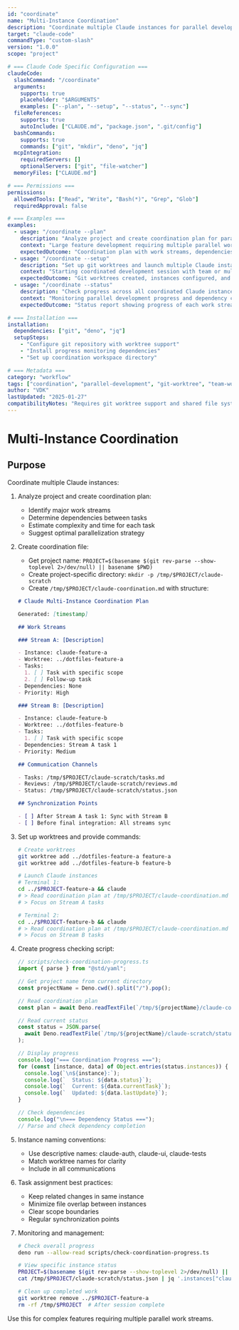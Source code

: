 ```yaml
---
id: "coordinate"
name: "Multi-Instance Coordination"
description: "Coordinate multiple Claude instances for parallel development work streams with dependency management and synchronization"
target: "claude-code"
commandType: "custom-slash"
version: "1.0.0"
scope: "project"

# === Claude Code Specific Configuration ===
claudeCode:
  slashCommand: "/coordinate"
  arguments:
    supports: true
    placeholder: "$ARGUMENTS"
    examples: ["--plan", "--setup", "--status", "--sync"]
  fileReferences:
    supports: true
    autoInclude: ["CLAUDE.md", "package.json", ".git/config"]
  bashCommands:
    supports: true
    commands: ["git", "mkdir", "deno", "jq"]
  mcpIntegration:
    requiredServers: []
    optionalServers: ["git", "file-watcher"]
  memoryFiles: ["CLAUDE.md"]

# === Permissions ===
permissions:
  allowedTools: ["Read", "Write", "Bash(*)", "Grep", "Glob"]
  requiredApproval: false

# === Examples ===
examples:
  - usage: "/coordinate --plan"
    description: "Analyze project and create coordination plan for parallel development"
    context: "Large feature development requiring multiple parallel work streams"
    expectedOutcome: "Coordination plan with work streams, dependencies, and synchronization points created"
  - usage: "/coordinate --setup"
    description: "Set up git worktrees and launch multiple Claude instances with assigned tasks"
    context: "Starting coordinated development session with team or multiple contexts"
    expectedOutcome: "Git worktrees created, instances configured, and coordination files established"
  - usage: "/coordinate --status"
    description: "Check progress across all coordinated Claude instances"
    context: "Monitoring parallel development progress and dependency completion"
    expectedOutcome: "Status report showing progress of each work stream and synchronization needs"

# === Installation ===
installation:
  dependencies: ["git", "deno", "jq"]
  setupSteps:
    - "Configure git repository with worktree support"
    - "Install progress monitoring dependencies"
    - "Set up coordination workspace directory"

# === Metadata ===
category: "workflow"
tags: ["coordination", "parallel-development", "git-worktree", "team-workflow", "project-management"]
author: "VDK"
lastUpdated: "2025-01-27"
compatibilityNotes: "Requires git worktree support and shared file system for coordination files"
---
```


# Multi-Instance Coordination

## Purpose

Coordinate multiple Claude instances:

1. Analyze project and create coordination plan:
   - Identify major work streams
   - Determine dependencies between tasks
   - Estimate complexity and time for each task
   - Suggest optimal parallelization strategy

2. Create coordination file:
   - Get project name: `PROJECT=$(basename $(git rev-parse --show-toplevel 2>/dev/null) || basename $PWD)`
   - Create project-specific directory: `mkdir -p /tmp/$PROJECT/claude-scratch`
   - Create `/tmp/$PROJECT/claude-coordination.md` with structure:
   ```markdown
   # Claude Multi-Instance Coordination Plan

   Generated: [timestamp]

   ## Work Streams

   ### Stream A: [Description]

   - Instance: claude-feature-a
   - Worktree: ../dotfiles-feature-a
   - Tasks:
     1. [ ] Task with specific scope
     2. [ ] Follow-up task
   - Dependencies: None
   - Priority: High

   ### Stream B: [Description]

   - Instance: claude-feature-b
   - Worktree: ../dotfiles-feature-b
   - Tasks:
     1. [ ] Task with specific scope
   - Dependencies: Stream A task 1
   - Priority: Medium

   ## Communication Channels

   - Tasks: /tmp/$PROJECT/claude-scratch/tasks.md
   - Reviews: /tmp/$PROJECT/claude-scratch/reviews.md
   - Status: /tmp/$PROJECT/claude-scratch/status.json

   ## Synchronization Points

   - [ ] After Stream A task 1: Sync with Stream B
   - [ ] Before final integration: All streams sync
   ```

3. Set up worktrees and provide commands:
   ```bash
   # Create worktrees
   git worktree add ../dotfiles-feature-a feature-a
   git worktree add ../dotfiles-feature-b feature-b

   # Launch Claude instances
   # Terminal 1:
   cd ../$PROJECT-feature-a && claude
   # > Read coordination plan at /tmp/$PROJECT/claude-coordination.md
   # > Focus on Stream A tasks

   # Terminal 2:
   cd ../$PROJECT-feature-b && claude
   # > Read coordination plan at /tmp/$PROJECT/claude-coordination.md
   # > Focus on Stream B tasks
   ```

4. Create progress checking script:
   ```typescript
   // scripts/check-coordination-progress.ts
   import { parse } from "@std/yaml";

   // Get project name from current directory
   const projectName = Deno.cwd().split("/").pop();

   // Read coordination plan
   const plan = await Deno.readTextFile(`/tmp/${projectName}/claude-coordination.md`);

   // Read current status
   const status = JSON.parse(
     await Deno.readTextFile(`/tmp/${projectName}/claude-scratch/status.json`),
   );

   // Display progress
   console.log("=== Coordination Progress ===");
   for (const [instance, data] of Object.entries(status.instances)) {
     console.log(`\n${instance}:`);
     console.log(`  Status: ${data.status}`);
     console.log(`  Current: ${data.currentTask}`);
     console.log(`  Updated: ${data.lastUpdate}`);
   }

   // Check dependencies
   console.log("\n=== Dependency Status ===");
   // Parse and check dependency completion
   ```

5. Instance naming conventions:
   - Use descriptive names: claude-auth, claude-ui, claude-tests
   - Match worktree names for clarity
   - Include in all communications

6. Task assignment best practices:
   - Keep related changes in same instance
   - Minimize file overlap between instances
   - Clear scope boundaries
   - Regular synchronization points

7. Monitoring and management:
   ```bash
   # Check overall progress
   deno run --allow-read scripts/check-coordination-progress.ts

   # View specific instance status
   PROJECT=$(basename $(git rev-parse --show-toplevel 2>/dev/null) || basename $PWD)
   cat /tmp/$PROJECT/claude-scratch/status.json | jq '.instances["claude-feature-a"]'

   # Clean up completed work
   git worktree remove ../$PROJECT-feature-a
   rm -rf /tmp/$PROJECT  # After session complete
   ```

Use this for complex features requiring multiple parallel work streams.
